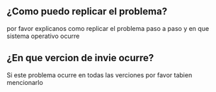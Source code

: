 ## ¿Como puedo replicar el problema?
por favor explicanos como replicar el problema paso a paso y en que sistema operativo ocurre
## ¿En que vercion de invie ocurre?
Si este problema ocurre en todas las verciones por favor tabien mencionarlo
